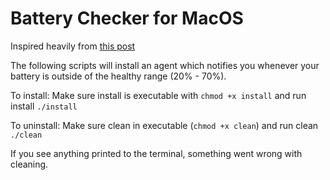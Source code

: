 # Battery Checker for MacOS

Inspired heavily from [this post](https://jmmoloney.com/blog/2019/02/06/batteryscript)

The following scripts will install an agent which notifies you whenever your battery is outside of the healthy range (20% - 70%). 

To install:
Make sure install is executable with
``` chmod +x install ```
and run install 
``` ./install ```

To uninstall:
Make sure clean in executable (```chmod +x clean```)
and run clean
``` ./clean ```

If you see anything printed to the terminal, something went wrong with cleaning.
